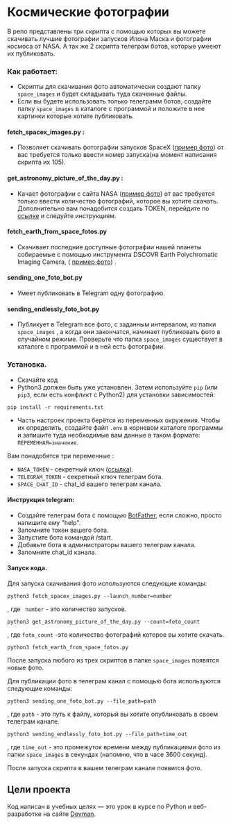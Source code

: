 # Космические фотографии

В репо представлены три скрипта с помощью которых вы можете скачивать лучшие фотографии запусков Илона Маска и
фотографии космоса от NASA.
А так же 2 скрипта телеграм ботов, которые умееют их публиковать.

### Как работает:

- Скрипты для скачивания фото автоматически создают папку
  ```space_images``` и будет складывать туда скаченные файлы.
- Если вы будете использовать только телеграмм ботов, создайте папку ```space_images```  в каталоге с программой и
  положите в нее картинки которые хотите публиковать.

#### fetch_spacex_images.py :

- Позволяет скачивать фотографии запусков SpaceX
  ([пример фото](https://live.staticflickr.com/65535/50291453997_aa715950e7_o.jpg))
  от вас требуется только ввести номер запуска(на момент написания скрипта их 105).

#### get_astronomy_picture_of_the_day.py :

- Качает фотографии с сайта NASA ([пример фото](https://apod.nasa.gov/apod/astropix.html))
  от вас требуется только ввести количество фотографий, которое вы хотите скачать.
  Дополнительно вам понадобится создать TOKEN, перейдите по [ссылке](https://api.nasa.gov) и следуйте инструкциям.

#### fetch_earth_from_space_fotos.py

- Скачивает последние доступные фотографии нашей планеты собираемые с помощью
  инструмента DSCOVR Earth Polychromatic
  Imaging
  Camera, ( [пример фото](https://api.nasa.gov/EPIC/archive/natural/2019/05/30/png/epic_1b_20190530011359.png?api_key=DEMO_KEY))
  .

#### sending_one_foto_bot.py

- Умеет публиковать в Telegram одну фотографию.

#### sending_endlessly_foto_bot.py

- Публикует в Telegram все фото, с заданным интервалом, из папки ```space_images``` , а когда они закончатся,
  начинает публиковать фото в случайном режиме. Проверьте что папка ```space_images``` существует в каталоге с программой
  и в ней есть фотографии.

### Установка.

- Скачайте код
- Python3 должен быть уже установлен.
  Затем используйте `pip` (или `pip3`, если есть конфликт с Python2) для установки зависимостей:

```
pip install -r requirements.txt
```

- Часть настроек проекта берётся из переменных окружения.
  Чтобы их определить, создайте файл `.env` в корневом каталоге программы и запишите туда необходимые
  вам данные в таком формате: `ПЕРЕМЕННАЯ=значение`.

Вам понадобятся три переменные :

- `NASA_TOKEN` - секретный ключ ([ссылка](https://api.nasa.gov)).
- `TELEGRAM_TOKEN` - секретный ключ телеграм бота.
- `SPACE_CHAT_ID` - chat_id вашего телеграм канала.

#### Инструкция telegram:

- Создайте телеграм бота с помощью [BotFather](https://telegram.me/BotFather), если сложно, просто напишите ему "help".
- Запомните токен вашего бота.
- Запустите бота командой /start.
- Добавьте бота в администраторы вашего телеграм канала.
- Запомните chat_id канала.

#### Запуск кода.

Для запуска скачивания фото используются следующие команды:

```
python3 fetch_spacex_images.py --launch_number=number
``` 
, где ` number` - это количество запусков.
```
python3 get_astronomy_picture_of_the_day.py --count=foto_count
```
 , где `foto_count` -это количество фотографий
  которое вы хотите скачать.
```
python3 fetch_earth_from_space_fotos.py
```

После запуска любого из трех скриптов в папке `space_images` появятся новые фото.

Для публикации фото в телеграм канал с помощью бота используются следующие команды:

```
python3 sending_one_foto_bot.py --file_path=path
``` 
, где `path`  - это путь к файлу, который вы хотите
  опубликовать в своем телеграм канале.
```
python3 sending_endlessly_foto_bot.py --file_path=time_out
```
, где `time_out`  - это промежуток времени
  между публикациями фото из папки `space_images` в секундах (напомню, что в часе 3600 секунд).

После запуска скрипта в вашем телеграм канале появится фото.

## Цели проекта

Код написан в учебных целях — это урок в курсе по Python и веб-разработке на сайте [Devman](https://dvmn.org).
